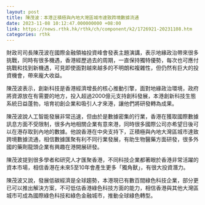 ```yaml
---
layout: post
title: 陳茂波：本港正積極與內地大灣區城市達致跨境數據流通
date: 2023-11-08 10:12:47.000000000 +08:00
link: https://news.rthk.hk/rthk/ch/component/k2/1726921-20231108.htm
categories: rthk
---
```


財政司司長陳茂波在國際金融領袖投資峰會發表主題演講，表示地緣政治帶來很多挑戰，同時有很多機遇，香港經歷過去的周期，一直保持獨特優勢，每次也可應付挑戰和找到新機遇，可見即使面對越來越多的不明朗和複雜性，但仍然有巨大的投資機會，帶來龐大收益。

陳茂波表示，創新科技是香港經濟增長的核心推動引擎，面對地緣政治環境，政府將資源放在有需要的地方，投入超過2000億元支持創科發展，本港創新科技生態系統日益蓬勃，培育初創企業和吸引人才來港，讓他們將研發轉為成果。

陳茂波說人工智能發展非常迅速，但由於是數據密集的行業，香港在獲取國際數據訊息方面不受限制，很多內地相關企業有意來港，同時很多國際公司亦希望日後可以在港存取到內地的數據。他說香港在中央支持下，正積極與內地大灣區城市達致跨境數據流通，相信數據匯聚有利不同行業發展，有助生物醫藥方面研發，很多外國的藥劑龍頭企業有興趣在港開展研發。

陳茂波提到很多學者和研究人才匯聚香港，不同科技企業都著眼於香港非常活躍的資本市場，相信香港在未來5至10年會產生更多「獨角獸」，有很大投資潛力。

陳茂波又說，發展低碳經濟是全球趨勢，本港現已有數百間綠色科技企業，部分更已可以推出解決方案，不可低估香港綠色科技方面的能力，相信香港與其他大灣區城市可成為國際綠色科技和綠色金融城市，推動全球綠色轉型。
